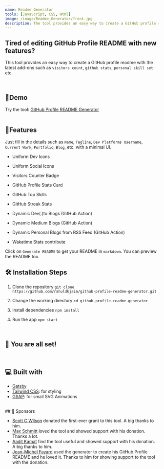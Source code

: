 ```yaml
---
name: Readme Generator
tools: [JavaScript, CSS, Html]
image: /image/Readme_Generator/front.jpg
description: The tool provides an easy way to create a GitHub profile readme with the latest add-on
---
```


## Tired of editing GitHub Profile README with new features?

This tool provides an easy way to create a GitHub profile readme with the latest add-ons such as `visitors count`, `github stats`, `personal skill set` etc.

<br>



## 🚀Demo
 
Try the tool: [GitHub Profile README Generator](https://rahuldkjain.github.io/gh-profile-readme-generator/)
<br>
<br>




## 🧐Features

Just fill in the details such as `Name`, `Tagline`, `Dev Platforms Username`, `Current Work`, `Portfolio`, `Blog`, etc. with a minimal UI.

- Uniform Dev Icons

- Uniform Social Icons

- Visitors Counter Badge

- GitHub Profile Stats Card

- GitHub Top Skills

- GitHub Streak Stats

- Dynamic Dev(.)to Blogs (GitHub Action)

- Dynamic Medium Blogs (GitHub Action)

- Dynamic Personal Blogs from RSS Feed (GitHub Action)

- Wakatime Stats contribute


Click on `Generate README` to get your README in `markdown`. You can preview the README too.
<br>

## 🛠️ Installation Steps

1. Clone the repository
`git clone https://github.com/rahuldkjain/github-profile-readme-generator.git`

2. Change the working directory
`cd github-profile-readme-generator`

3. Install dependencies
`npm install`

4. Run the app
`npm start`

<br>

## 🌟 You are all set!
<br>


## 💻 Built with

- [Gatsby](https://www.gatsbyjs.com)
- [Tailwind CSS](https://tailwindcss.com): for styling
- [GSAP](https://greensock.com/gsap/): for small SVG Animations

<br>
## 🙇 Sponsors

- [Scott C Wilson](https://github.com/scottcwilson) donated the first-ever grant to this tool. A big thanks to him.
- [Max Schmitt](https://github.com/mxschmitt) loved the tool and showed support with his donation. Thanks a lot.
- [Aadit Kamat](https://github.com/aaditkamat) find the tool useful and showed support with his donation. A big thanks to him.
- [Jean-Michel Fayard](https://github.com/jmfayard) used the generator to create his GitHub Profile README and he loved it. Thanks to him for showing support to the tool with the donation.
<br>
